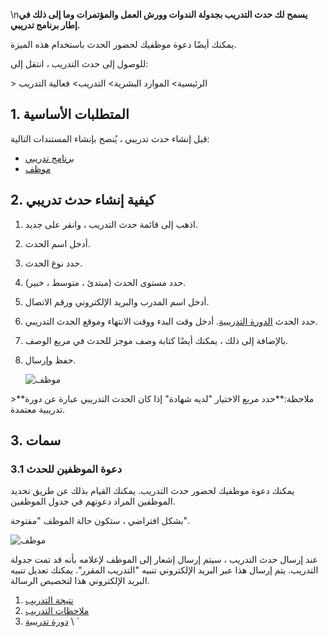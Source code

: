 \n**يسمح لك حدث التدريب بجدولة الندوات وورش العمل والمؤتمرات وما إلى ذلك في إطار برنامج تدريبي.**

يمكنك أيضًا دعوة موظفيك لحضور الحدث باستخدام هذه الميزة.

للوصول إلى حدث التدريب ، انتقل إلى:

\> الرئيسية> الموارد البشرية> التدريب> فعالية التدريب

## 1. المتطلبات الأساسية

قبل إنشاء حدث تدريبي ، يُنصح بإنشاء المستندات التالية:

* [برنامج تدريبي](https://docs.erpnext.com/docs/v14/user/manual/en/human-resources/training-program)
* [موظف](https://docs.erpnext.com/docs/v14/user/manual/en/human-resources/employee)

## 2. كيفية إنشاء حدث تدريبي

1. اذهب إلى قائمة حدث التدريب ، وانقر على جديد.
2. أدخل اسم الحدث.
3. حدد نوع الحدث.
4. حدد مستوى الحدث (مبتدئ ، متوسط ​​، خبير).
5. أدخل اسم المدرب والبريد الإلكتروني ورقم الاتصال.
6. حدد الحدث [الدورة التدريبية](https://docs.erpnext.com/docs/v143/user/manual/en/education/course). أدخل وقت البدء ووقت الانتهاء وموقع الحدث التدريبي.
7. بالإضافة إلى ذلك ، يمكنك أيضًا كتابة وصف موجز للحدث في مربع الوصف.
8. حفظ وإرسال.
    
    ![موظف](https://docs.erpnext.com/files/training-event.png)
    

\>**ملاحظة:**حدد مربع الاختيار "لديه شهادة" إذا كان الحدث التدريبي عبارة عن دورة تدريبية معتمدة.

## 3. سمات

### 3.1 دعوة الموظفين للحدث

يمكنك دعوة موظفيك لحضور حدث التدريب. يمكنك القيام بذلك عن طريق تحديد الموظفين المراد دعوتهم في جدول الموظفين.

بشكل افتراضي ، ستكون حالة الموظف "مفتوحة".

![موظف](https://docs.erpnext.com/files/training-event-employee.png)

عند إرسال حدث التدريب ، سيتم إرسال إشعار إلى الموظف لإعلامه بأنه قد تمت جدولة التدريب. يتم إرسال هذا عبر البريد الإلكتروني تنبيه "التدريب المقرر". يمكنك تعديل تنبيه البريد الإلكتروني هذا لتخصيص الرسالة.

1. [نتيجة التدريب](https://docs.erpnext.com/docs/v14/user/manual/en/human-resources/training-result)
2. [ملاحظات التدريب](https://docs.erpnext.com/docs/v14/user/manual/en/human-resources/training-feedback)
3. [دورة تدريبية](https://docs.erpnext.com/docs/v143/user/manual/en/education/course) \ `